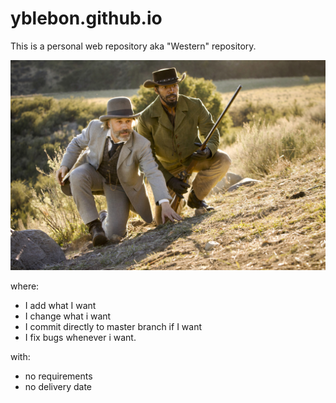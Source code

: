 # yblebon.github.io
 
This is a personal web repository aka "Western" repository.

![Alt text](./home.jpeg "a title")

where:

- I add what I want
- I change what i want
- I commit directly to master branch if I want
- I fix bugs whenever i want.

with:
- no requirements
- no delivery date



